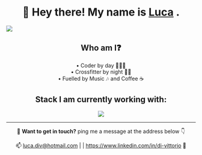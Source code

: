 <h1 align="center"> 👋 Hey there! My name is <a href="https://www.lucadivittorio.com" target="_blank">Luca</a> .</h1>
<img src="https://media.licdn.com/dms/image/C5616AQE8CW8nnJLhcg/profile-displaybackgroundimage-shrink_350_1400/0/1655891173422?e=1684972800&v=beta&t=ogdjTyt7xv7PmdMB-FfZ0dyb3aR4COQrVhgOo-GQW0c">

<h2 align="center"> Who am I❓</h2>
  <p align="center">
    <span>• Coder by day 👨🏻‍💻</span><br>
    <span>• Crossfitter by night 🏋️‍♂️</span><br>
    <span>• Fuelled by Music 🎶 and Coffee ☕️</span>
  </p>
<h2 align="center"> Stack I am currently working with:</h2>

<p align="center">
  <a href="https://wakatime.com">
    <img src="https://wakatime.com/share/@af9935d7-02d7-4931-9535-8b3636097a6d/c595a119-ad72-4b45-8bd2-70a97afb46f4.png" />
  </a>
</p><hr>

<p align="center"> 🤝 <strong>Want to get in touch?</strong> ping me a message at the address below 👇</p>
<p align="center"> 📫 <a href="mailto:luca.div@hotmail.com" target="_blank">luca.div@hotmail.com</a> | | <a href="https://www.linkedin.com/in/di-vittorio" target="_blank">https://www.linkedin.com/in/di-vittorio</a> 🔗</p>

<!---
Luca-Divit/Luca-Divit is a ✨ special ✨ repository because its `README.md` (this file) appears on your GitHub profile.
You can click the Preview link to take a look at your changes.
--->
